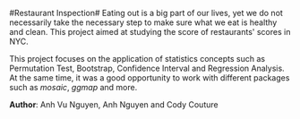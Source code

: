 #Restaurant Inspection#
Eating out is a big part of our lives, yet we do not necessarily take the necessary step to make sure what we eat is healthy and clean. This project aimed at studying the score of restaurants' scores in NYC. 

  
This project focuses on the application of statistics concepts such as Permutation Test, Bootstrap, Confidence Interval and Regression Analysis. At the same time, it was a good opportunity to work with different packages such as *mosaic*, *ggmap* and more.  

**Author**: Anh Vu Nguyen, Anh Nguyen and Cody Couture

